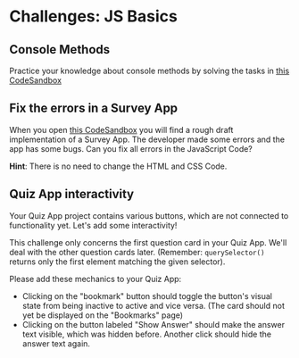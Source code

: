 # Challenges: JS Basics

## Console Methods

Practice your knowledge about console methods by solving the tasks in
[this CodeSandbox](https://codesandbox.io/s/github/neuefische/web-exercises/sessions/js-basics/console-methods?file=/js/index.js)

## Fix the errors in a Survey App

When you open
[this CodeSandbox](https://codesandbox.io/s/github/neuefische/web-exercises/sessions/js-basics/survey-error-fixing)
you will find a rough draft implementation of a Survey App. The developer made some errors and the
app has some bugs. Can you fix all errors in the JavaScript Code?

**Hint**: There is no need to change the HTML and CSS Code.

## Quiz App interactivity

Your Quiz App project contains various buttons, which are not connected to functionality yet.
Let's add some interactivity!

This challenge only concerns the first question card in your Quiz App. We'll deal with the other
question cards later. (Remember: `querySelector()` returns only the first element matching the given
selector).

Please add these mechanics to your Quiz App:

- Clicking on the "bookmark" button should toggle the button's visual state from being inactive to
  active and vice versa. (The card should not yet be displayed on the "Bookmarks" page)
- Clicking on the button labeled "Show Answer" should make the answer text visible, which was hidden
  before. Another click should hide the answer text again.
